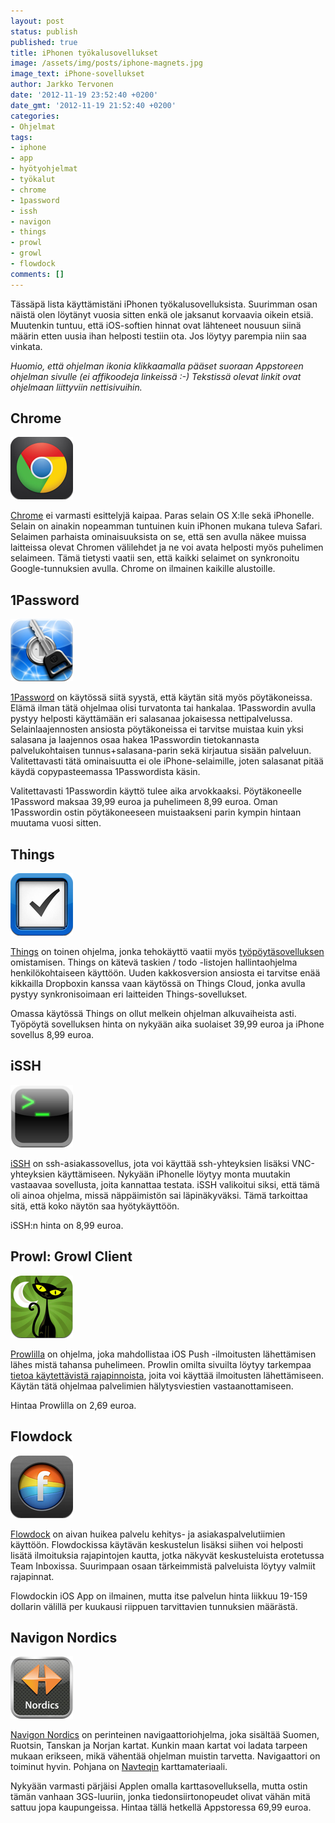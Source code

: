 ```yaml
---
layout: post
status: publish
published: true
title: iPhonen työkalusovellukset
image: /assets/img/posts/iphone-magnets.jpg
image_text: iPhone-sovellukset
author: Jarkko Tervonen
date: '2012-11-19 23:52:40 +0200'
date_gmt: '2012-11-19 21:52:40 +0200'
categories:
- Ohjelmat
tags:
- iphone
- app
- hyötyohjelmat
- työkalut
- chrome
- 1password
- issh
- navigon
- things
- prowl
- growl
- flowdock
comments: []
---
```


Tässäpä lista käyttämistäni iPhonen työkalusovelluksista. Suurimman osan näistä olen löytänyt vuosia sitten enkä ole jaksanut korvaavia oikein etsiä. Muutenkin tuntuu, että iOS-softien hinnat ovat lähteneet nousuun siinä määrin etten uusia ihan helposti testiin ota. Jos löytyy parempia niin saa vinkata.

_Huomio, että ohjelman ikonia klikkaamalla pääset suoraan Appstoreen ohjelman sivulle (ei affikoodeja linkeissä :-) Tekstissä olevat linkit ovat ohjelmaan liittyviin nettisivuihin._

## Chrome

<img src="/assets/img/posts/app-icon-chrome.png" alt="Chrome App -ikoni" />

[Chrome](http://itunes.apple.com/us/app/chrome/id535886823?mt=8) ei varmasti esittelyjä kaipaa. Paras selain OS X:lle sekä iPhonelle. Selain on ainakin nopeamman tuntuinen kuin iPhonen mukana tuleva Safari. Selaimen parhaista ominaisuuksista on se, että sen avulla näkee muissa laitteissa olevat Chromen välilehdet ja ne voi avata helposti myös puhelimen selaimeen. Tämä tietysti vaatii sen, että kaikki selaimet on synkronoitu Google-tunnuksien avulla. Chrome on ilmainen kaikille alustoille.

## 1Password

<img src="/assets/img/posts/app-icon-1password.png" alt="1Password App -ikoni" />

[1Password](https://itunes.apple.com/fi/app/1password/id568903335?l=fi&mt=8) on käytössä siitä syystä, että käytän sitä myös pöytäkoneissa. Elämä ilman tätä ohjelmaa olisi turvatonta tai hankalaa. 1Passwordin avulla pystyy helposti käyttämään eri salasanaa jokaisessa nettipalvelussa. Selainlaajennosten ansiosta pöytäkoneissa ei tarvitse muistaa kuin yksi salasana ja laajennos osaa hakea 1Passwordin tietokannasta palvelukohtaisen tunnus+salasana-parin sekä kirjautua sisään palveluun. Valitettavasti tätä ominaisuutta ei ole iPhone-selaimille, joten salasanat pitää käydä copypasteemassa 1Passwordista käsin.

Valitettavasti 1Passwordin käyttö tulee aika arvokkaaksi. Pöytäkoneelle 1Password maksaa 39,99 euroa ja puhelimeen 8,99 euroa. Oman 1Passwordin ostin pöytäkoneeseen muistaakseni parin kympin hintaan muutama vuosi sitten.

## Things

<img src="/assets/img/posts/app-icon-things.png" alt="Things App -ikoni" />

[Things](https://itunes.apple.com/us/app/things-3/id904237743?mt=8) on toinen ohjelma, jonka tehokäyttö vaatii myös [työpöytäsovelluksen](https://itunes.apple.com/us/app/1password/id443987910?mt=12) omistamisen. Things on kätevä taskien / todo -listojen hallintaohjelma henkilökohtaiseen käyttöön. Uuden kakkosversion ansiosta ei tarvitse enää kikkailla Dropboxin kanssa vaan käytössä on Things Cloud, jonka avulla pystyy synkronisoimaan eri laitteiden Things-sovellukset.

Omassa käytössä Things on ollut melkein ohjelman alkuvaiheista asti. Työpöytä sovelluksen hinta on nykyään aika suolaiset 39,99 euroa ja iPhone sovellus 8,99 euroa.

## iSSH

<img src="/assets/img/posts/app-icon-issh.png" alt="iSSH App -ikoni" />

[iSSH](https://itunes.apple.com/ru/app/issh-2/id1254742822?mt=8) on ssh-asiakassovellus, jota voi käyttää ssh-yhteyksien lisäksi VNC-yhteyksien käyttämiseen. Nykyään iPhonelle löytyy monta muutakin vastaavaa sovellusta, joita kannattaa testata. iSSH valikoitui siksi, että tämä oli ainoa ohjelma, missä näppäimistön sai läpinäkyväksi. Tämä tarkoittaa sitä, että koko näytön saa hyötykäyttöön.

iSSH:n hinta on 8,99 euroa.

## Prowl: Growl Client

<img src="/assets/img/posts/app-icon-prowl-growl-client.png" alt="Prowl: Growl Client App -ikoni" />

[Prowlilla](https://itunes.apple.com/us/app/prowl-growl-client/id320876271) on ohjelma, joka mahdollistaa iOS Push -ilmoitusten lähettämisen lähes mistä tahansa puhelimeen. Prowlin omilta sivuilta löytyy tarkempaa [tietoa käytettävistä rajapinnoista](http://www.prowlapp.com/), joita voi käyttää ilmoitusten lähettämiseen. Käytän tätä ohjelmaa palvelimien hälytysviestien vastaanottamiseen.

Hintaa Prowlilla on 2,69 euroa.

## Flowdock

<img src="/assets/img/posts/app-icon-flowdock.png" alt="Flowdock App -ikoni" />

[Flowdock](http://www.flowdock.com/) on aivan huikea palvelu kehitys- ja asiakaspalvelutiimien käyttöön. Flowdockissa käytävän keskustelun lisäksi siihen voi helposti lisätä ilmoituksia rajapintojen kautta, jotka näkyvät keskusteluista erotetussa Team Inboxissa. Suurimpaan osaan tärkeimmistä palveluista löytyy valmiit rajapinnat.

Flowdockin iOS App on ilmainen, mutta itse palvelun hinta liikkuu 19-159 dollarin välillä per kuukausi riippuen tarvittavien tunnuksien määrästä.

## Navigon Nordics

<img src="/assets/img/posts/app-icon-navigon-nordics.png" alt="Navigon Nordics App -ikoni" />

[Navigon Nordics](https://itunes.apple.com/fi/app/navigon-nordics/id320268679) on perinteinen navigaattoriohjelma, joka sisältää Suomen, Ruotsin, Tanskan ja Norjan kartat. Kunkin maan kartat voi ladata tarpeen mukaan erikseen, mikä vähentää ohjelman muistin tarvetta. Navigaattori on toiminut hyvin. Pohjana on [Navteqin](http://www.navteq.com/) karttamateriaali.

Nykyään varmasti pärjäisi Applen omalla karttasovelluksella, mutta ostin tämän vanhaan 3GS-luuriin, jonka tiedonsiirtonopeudet olivat vähän mitä sattuu jopa kaupungeissa. Hintaa tällä hetkellä Appstoressa 69,99 euroa.
